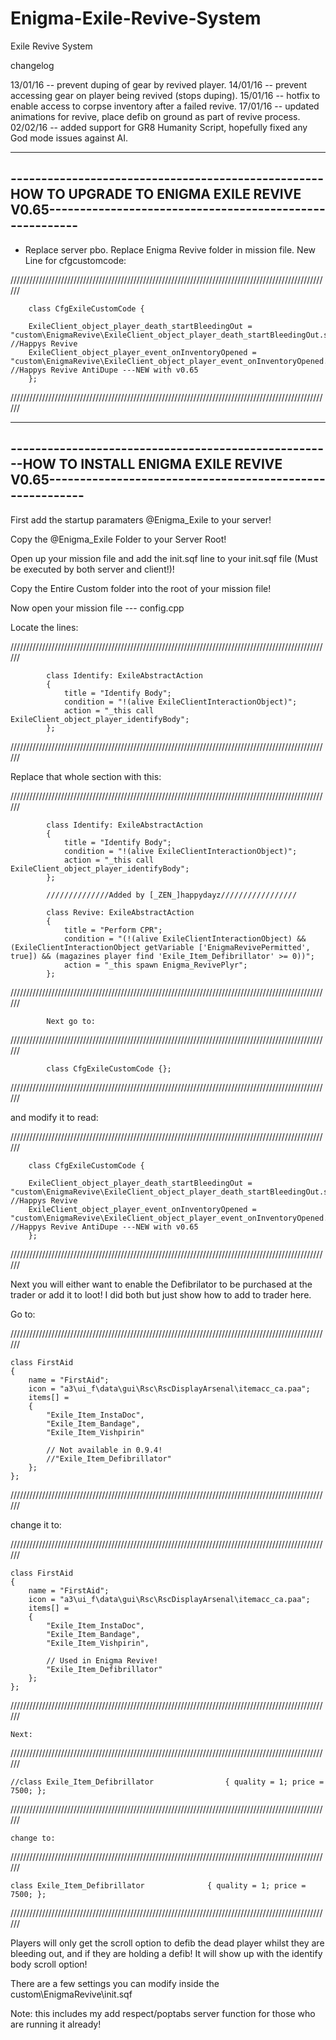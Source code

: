 # Enigma-Exile-Revive-System
Exile Revive System


changelog

13/01/16 -- prevent duping of gear by revived player.
14/01/16 -- prevent accessing gear on player being revived (stops duping).
15/01/16 -- hotfix to enable access to corpse inventory after a failed revive.
17/01/16 -- updated animations for revive, place defib on ground as part of revive process.
02/02/16 -- added support for GR8 Humanity Script, hopefully fixed any God mode issues against AI.


------------------------------------------------------------------------------------------------------------------------------------------------------
---------------------------------------------------HOW TO UPGRADE TO ENIGMA EXILE REVIVE V0.65--------------------------------------------------------
------------------------------------------------------------------------------------------------------------------------------------------------------

- Replace server pbo. Replace Enigma Revive folder in mission file. New Line for cfgcustomcode:

//////////////////////////////////////////////////////////////////////////////////////////////////////				
		
		class CfgExileCustomCode {
		
		ExileClient_object_player_death_startBleedingOut = "custom\EnigmaRevive\ExileClient_object_player_death_startBleedingOut.sqf"; //Happys Revive
		ExileClient_object_player_event_onInventoryOpened = "custom\EnigmaRevive\ExileClient_object_player_event_onInventoryOpened.sqf"; //Happys Revive AntiDupe ---NEW with v0.65
		};	
			
//////////////////////////////////////////////////////////////////////////////////////////////////////		




------------------------------------------------------------------------------------------------------------------------------------------------------
-----------------------------------------------------HOW TO INSTALL ENIGMA EXILE REVIVE V0.65---------------------------------------------------------
------------------------------------------------------------------------------------------------------------------------------------------------------


First add the startup paramaters @Enigma_Exile to your server!

Copy the @Enigma_Exile Folder to your Server Root!



Open up your mission file and add the init.sqf line to your init.sqf file (Must be executed by both server and client!)!

Copy the Entire Custom folder into the root of your mission file!




Now open your mission file --- config.cpp


Locate the lines:

//////////////////////////////////////////////////////////////////////////////////////////////////////

			class Identify: ExileAbstractAction
			{
				title = "Identify Body";
				condition = "!(alive ExileClientInteractionObject)";
				action = "_this call ExileClient_object_player_identifyBody";
			};

//////////////////////////////////////////////////////////////////////////////////////////////////////			
			
			
			
Replace that whole section with this:



//////////////////////////////////////////////////////////////////////////////////////////////////////	

			class Identify: ExileAbstractAction
			{
				title = "Identify Body";
				condition = "!(alive ExileClientInteractionObject)";
				action = "_this call ExileClient_object_player_identifyBody";
			};
			
			//////////////Added by [_ZEN_]happydayz/////////////////
			
			class Revive: ExileAbstractAction
			{
				title = "Perform CPR";
				condition = "(!(alive ExileClientInteractionObject) && (ExileClientInteractionObject getVariable ['EnigmaRevivePermitted', true]) && (magazines player find 'Exile_Item_Defibrillator' >= 0))";
				action = "_this spawn Enigma_RevivePlyr";
			};			
			
//////////////////////////////////////////////////////////////////////////////////////////////////////				
			
			
			
			
			
			
			
			Next go to:

//////////////////////////////////////////////////////////////////////////////////////////////////////				
			
			
			class CfgExileCustomCode {};

//////////////////////////////////////////////////////////////////////////////////////////////////////				


and modify it to read:



//////////////////////////////////////////////////////////////////////////////////////////////////////				
		
		class CfgExileCustomCode {
		
		ExileClient_object_player_death_startBleedingOut = "custom\EnigmaRevive\ExileClient_object_player_death_startBleedingOut.sqf"; //Happys Revive
		ExileClient_object_player_event_onInventoryOpened = "custom\EnigmaRevive\ExileClient_object_player_event_onInventoryOpened.sqf"; //Happys Revive AntiDupe ---NEW with v0.65
		};	
			
//////////////////////////////////////////////////////////////////////////////////////////////////////				
		
					
					
					
					
					
					
			
Next you will either want to enable the Defibrilator to be purchased at the trader or add it to loot! I did both but just show how to add to trader here.


Go to:

//////////////////////////////////////////////////////////////////////////////////////////////////////				

	class FirstAid
	{
		name = "FirstAid";
		icon = "a3\ui_f\data\gui\Rsc\RscDisplayArsenal\itemacc_ca.paa";
		items[] = 
		{
			"Exile_Item_InstaDoc",
			"Exile_Item_Bandage",
			"Exile_Item_Vishpirin"

			// Not available in 0.9.4!
			//"Exile_Item_Defibrillator"
		};
	};

//////////////////////////////////////////////////////////////////////////////////////////////////////				


change it to:

//////////////////////////////////////////////////////////////////////////////////////////////////////				

	class FirstAid
	{
		name = "FirstAid";
		icon = "a3\ui_f\data\gui\Rsc\RscDisplayArsenal\itemacc_ca.paa";
		items[] = 
		{
			"Exile_Item_InstaDoc",
			"Exile_Item_Bandage",
			"Exile_Item_Vishpirin",

			// Used in Enigma Revive!
			"Exile_Item_Defibrillator"
		};
	};
	
//////////////////////////////////////////////////////////////////////////////////////////////////////				









	Next:

//////////////////////////////////////////////////////////////////////////////////////////////////////				

	//class Exile_Item_Defibrillator				{ quality = 1; price = 7500; };

//////////////////////////////////////////////////////////////////////////////////////////////////////				

	change to:

//////////////////////////////////////////////////////////////////////////////////////////////////////				
	
	class Exile_Item_Defibrillator				{ quality = 1; price = 7500; };

//////////////////////////////////////////////////////////////////////////////////////////////////////				



Players will only get the scroll option to defib the dead player whilst they are bleeding out, and if they are holding a defib! It will show up with the identify body scroll option!



There are a few settings you can modify inside the custom\EnigmaRevive\init.sqf






Note: this includes my add respect/poptabs server function for those who are running it already!

